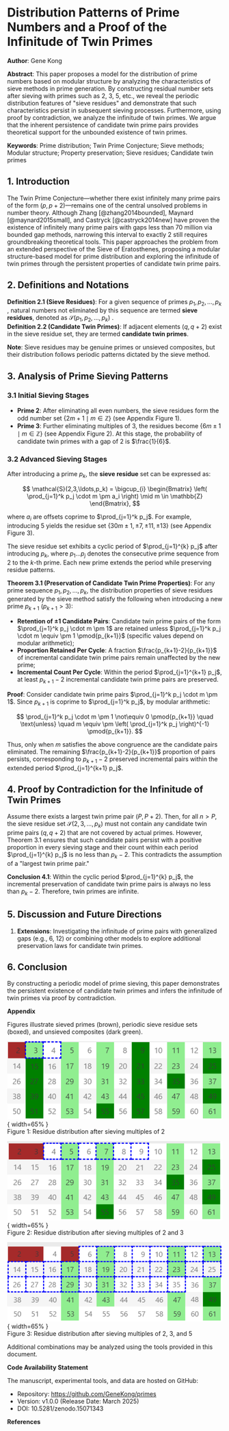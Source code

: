 # Distribution Patterns of Prime Numbers and a Proof of the Infinitude of Twin Primes

**Author**: Gene Kong  

**Abstract**: This paper proposes a model for the distribution of prime numbers based on modular structure by analyzing the characteristics of sieve methods in prime generation. By constructing residual number sets after sieving with primes such as 2, 3, 5, etc., we reveal the periodic distribution features of "sieve residues" and demonstrate that such characteristics persist in subsequent sieving processes. Furthermore, using proof by contradiction, we analyze the infinitude of twin primes. We argue that the inherent persistence of candidate twin prime pairs provides theoretical support for the unbounded existence of twin primes.  

**Keywords**: Prime distribution; Twin Prime Conjecture; Sieve methods; Modular structure; Property preservation; Sieve residues; Candidate twin primes  

## 1. Introduction  

The Twin Prime Conjecture—whether there exist infinitely many prime pairs of the form $(p, p+2)$—remains one of the central unsolved problems in number theory. Although Zhang [@zhang2014bounded], Maynard [@maynard2015small], and Castryck [@castryck2014new] have proven the existence of infinitely many prime pairs with gaps less than 70 million via bounded gap methods, narrowing this interval to exactly 2 still requires groundbreaking theoretical tools. This paper approaches the problem from an extended perspective of the Sieve of Eratosthenes, proposing a modular structure-based model for prime distribution and exploring the infinitude of twin primes through the persistent properties of candidate twin prime pairs.  

## 2. Definitions and Notations  

**Definition 2.1 (Sieve Residues)**: For a given sequence of primes $p_1, p_2, \ldots, p_k$ , natural numbers not eliminated by this sequence are termed **sieve residues**, denoted as $\mathcal{S}(p_1, p_2, \ldots, p_k)$ .  
**Definition 2.2 (Candidate Twin Primes)**: If adjacent elements $(q, q+2)$ exist in the sieve residue set, they are termed **candidate twin primes**.  

**Note**: Sieve residues may be genuine primes or unsieved composites, but their distribution follows periodic patterns dictated by the sieve method.  

## 3. Analysis of Prime Sieving Patterns  

### 3.1 Initial Sieving Stages  

- **Prime 2**: After eliminating all even numbers, the sieve residues form the odd number set $\{2m+1 \mid m \in \mathbb{Z}\}$ (see Appendix Figure 1).  
- **Prime 3**: Further eliminating multiples of 3, the residues become $\{6m \pm 1 \mid m \in \mathbb{Z}\}$ (see Appendix Figure 2). At this stage, the probability of candidate twin primes with a gap of 2 is $\frac{1}{6}$.  

### 3.2 Advanced Sieving Stages  

After introducing a prime $p_k$, the **sieve residue** set can be expressed as:  

$$
\mathcal{S}(2,3,\ldots,p_k) = \bigcup_{i} \begin{Bmatrix} \left( \prod_{j=1}^k p_j \cdot m \pm a_i \right) \mid m \in \mathbb{Z} \end{Bmatrix},
$$  

where $a_i$ are offsets coprime to $\prod_{j=1}^k p_j$. For example, introducing 5 yields the residue set $\{30m \pm 1, \pm 7, \pm 11, \pm 13\}$ (see Appendix Figure 3).  

The sieve residue set exhibits a cyclic period of $\prod_{j=1}^{k} p_j$ after introducing $p_k$, where $p_1 \ldots p_j$ denotes the consecutive prime sequence from 2 to the $k$-th prime. Each new prime extends the period while preserving residue patterns.  

**Theorem 3.1 (Preservation of Candidate Twin Prime Properties)**: For any prime sequence $p_1, p_2, \ldots, p_k$, the distribution properties of sieve residues generated by the sieve method satisfy the following when introducing a new prime $p_{k+1}$ ($p_{k+1} > 3$):  

- **Retention of ±1 Candidate Pairs**: Candidate twin prime pairs of the form $\prod_{j=1}^k p_j \cdot m \pm 1$ are retained unless $\prod_{j=1}^k p_j \cdot m \equiv \pm 1 \pmod{p_{k+1}}$ (specific values depend on modular arithmetic);  
- **Proportion Retained Per Cycle**: A fraction $\frac{p_{k+1}-2}{p_{k+1}}$ of incremental candidate twin prime pairs remain unaffected by the new prime;  
- **Incremental Count Per Cycle**: Within the period $\prod_{j=1}^{k+1} p_j$, at least $p_{k+1}-2$ incremental candidate twin prime pairs are preserved.  

**Proof**: Consider candidate twin prime pairs $\prod_{j=1}^k p_j \cdot m \pm 1$. Since $p_{k+1}$ is coprime to $\prod_{j=1}^k p_j$, by modular arithmetic:  

$$
\prod_{j=1}^k p_j \cdot m \pm 1 \not\equiv 0 \pmod{p_{k+1}} \quad \text{unless} \quad m \equiv \pm \left( \prod_{j=1}^k p_j \right)^{-1} \pmod{p_{k+1}}.  
$$  

Thus, only when $m$ satisfies the above congruence are the candidate pairs eliminated. The remaining $\frac{p_{k+1}-2}{p_{k+1}}$ proportion of pairs persists, corresponding to $p_{k+1}-2$ preserved incremental pairs within the extended period $\prod_{j=1}^{k+1} p_j$.  

## 4. Proof by Contradiction for the Infinitude of Twin Primes  

Assume there exists a largest twin prime pair $(P, P+2)$. Then, for all $n > P$, the sieve residue set $\mathcal{S}(2,3,\ldots,p_k)$ must not contain any candidate twin prime pairs $(q, q+2)$ that are not covered by actual primes. However, Theorem 3.1 ensures that such candidate pairs persist with a positive proportion in every sieving stage and their count within each period $\prod_{j=1}^{k} p_j$ is no less than $p_k - 2$. This contradicts the assumption of a "largest twin prime pair." 

**Conclusion 4.1**: Within the cyclic period $\prod_{j=1}^{k} p_j$, the incremental preservation of candidate twin prime pairs is always no less than $p_k - 2$. Therefore, twin primes are infinite.  

## 5. Discussion and Future Directions  

1. **Extensions**: Investigating the infinitude of prime pairs with generalized gaps (e.g., 6, 12) or combining other models to explore additional preservation laws for candidate twin primes.  

## 6. Conclusion  

By constructing a periodic model of prime sieving, this paper demonstrates the persistent existence of candidate twin primes and infers the infinitude of twin primes via proof by contradiction.  

**Appendix**  

Figures illustrate sieved primes (brown), periodic sieve residue sets (boxed), and unsieved composites (dark green).  

![Residue distribution after sieving multiples of 2](src/02.png "Residue distribution after sieving multiples of 2"){ width=65% }  
Figure 1: Residue distribution after sieving multiples of 2  

![Residue distribution after sieving multiples of 2 and 3](src/03.png "Residue distribution after sieving multiples of 2 and 3"){ width=65% }  
Figure 2: Residue distribution after sieving multiples of 2 and 3  

![Residue distribution after sieving multiples of 2, 3, and 5](src/05.png "Residue distribution after sieving multiples of 2, 3, and 5"){ width=65% }  
Figure 3: Residue distribution after sieving multiples of 2, 3, and 5  

Additional combinations may be analyzed using the tools provided in this document.  

**Code Availability Statement**  

The manuscript, experimental tools, and data are hosted on GitHub:  

* Repository: https://github.com/GeneKong/primes  
* Version: v1.0.0 (Release Date: March 2025)  
* DOI: 10.5281/zenodo.15071343  

**References**  